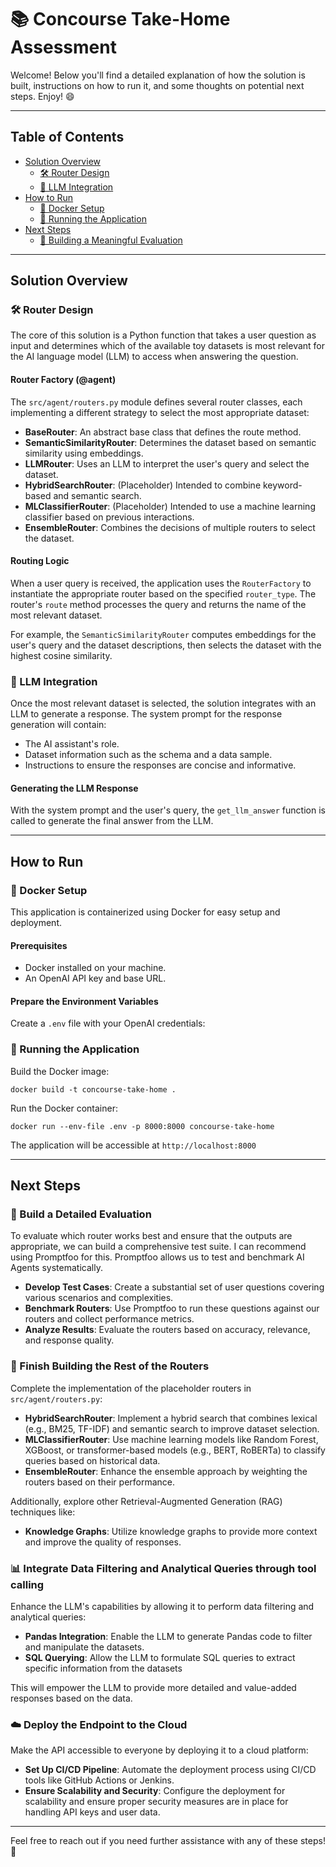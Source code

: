 # 📚 Concourse Take-Home Assessment

Welcome! Below you'll find a detailed explanation of how the solution is built, instructions on how to run it, and some thoughts on potential next steps. Enjoy! 😄

---

## Table of Contents

- [Solution Overview](#solution-overview)
  - [🛠 Router Design](#router-design)
  - [🤖 LLM Integration](#llm-integration)
- [How to Run](#how-to-run)
  - [🐳 Docker Setup](#docker-setup)
  - [🚀 Running the Application](#running-the-application)
- [Next Steps](#next-steps)
  - [🧪 Building a Meaningful Evaluation](#building-a-meaningful-evaluation)

---

## Solution Overview

### 🛠 Router Design

The core of this solution is a Python function that takes a user question as input and determines which of the available toy datasets is most relevant for the AI language model (LLM) to access when answering the question.

#### Router Factory (@agent)

The `src/agent/routers.py` module defines several router classes, each implementing a different strategy to select the most appropriate dataset:

- **BaseRouter**: An abstract base class that defines the route method.
- **SemanticSimilarityRouter**: Determines the dataset based on semantic similarity using embeddings.
- **LLMRouter**: Uses an LLM to interpret the user's query and select the dataset.
- **HybridSearchRouter**: (Placeholder) Intended to combine keyword-based and semantic search.
- **MLClassifierRouter**: (Placeholder) Intended to use a machine learning classifier based on previous interactions.
- **EnsembleRouter**: Combines the decisions of multiple routers to select the dataset.

#### Routing Logic

When a user query is received, the application uses the `RouterFactory` to instantiate the appropriate router based on the specified `router_type`. The router's `route` method processes the query and returns the name of the most relevant dataset.

For example, the `SemanticSimilarityRouter` computes embeddings for the user's query and the dataset descriptions, then selects the dataset with the highest cosine similarity.

### 🤖 LLM Integration

Once the most relevant dataset is selected, the solution integrates with an LLM to generate a response. The system prompt for the response generation will contain:

- The AI assistant's role.
- Dataset information such as the schema and a data sample.
- Instructions to ensure the responses are concise and informative.

#### Generating the LLM Response

With the system prompt and the user's query, the `get_llm_answer` function is called to generate the final answer from the LLM.

---

## How to Run

### 🐳 Docker Setup

This application is containerized using Docker for easy setup and deployment.

#### Prerequisites

- Docker installed on your machine.
- An OpenAI API key and base URL.

#### Prepare the Environment Variables

Create a `.env` file with your OpenAI credentials:

### 🚀 Running the Application

Build the Docker image:

```docker build -t concourse-take-home .```

Run the Docker container:

```docker run --env-file .env -p 8000:8000 concourse-take-home```

The application will be accessible at ```http://localhost:8000```

---

## Next Steps

### 🧪 Build a Detailed Evaluation

To evaluate which router works best and ensure that the outputs are appropriate, we can build a comprehensive test suite. I can recommend using Promptfoo for this. Promptfoo allows us to test and benchmark AI Agents systematically.

- **Develop Test Cases**: Create a substantial set of user questions covering various scenarios and complexities.
- **Benchmark Routers**: Use Promptfoo to run these questions against our routers and collect performance metrics.
- **Analyze Results**: Evaluate the routers based on accuracy, relevance, and response quality.

### 🔧 Finish Building the Rest of the Routers

Complete the implementation of the placeholder routers in `src/agent/routers.py`:

- **HybridSearchRouter**: Implement a hybrid search that combines lexical (e.g., BM25, TF-IDF) and semantic search to improve dataset selection.
- **MLClassifierRouter**: Use machine learning models like Random Forest, XGBoost, or transformer-based models (e.g., BERT, RoBERTa) to classify queries based on historical data.
- **EnsembleRouter**: Enhance the ensemble approach by weighting the routers based on their performance.

Additionally, explore other Retrieval-Augmented Generation (RAG) techniques like:

- **Knowledge Graphs**: Utilize knowledge graphs to provide more context and improve the quality of responses.

### 📊 Integrate Data Filtering and Analytical Queries through tool calling

Enhance the LLM's capabilities by allowing it to perform data filtering and analytical queries:

- **Pandas Integration**: Enable the LLM to generate Pandas code to filter and manipulate the datasets.
- **SQL Querying**: Allow the LLM to formulate SQL queries to extract specific information from the datasets

This will empower the LLM to provide more detailed and value-added responses based on the data.

### ☁️ Deploy the Endpoint to the Cloud

Make the API accessible to everyone by deploying it to a cloud platform:

- **Set Up CI/CD Pipeline**: Automate the deployment process using CI/CD tools like GitHub Actions or Jenkins.
- **Ensure Scalability and Security**: Configure the deployment for scalability and ensure proper security measures are in place for handling API keys and user data.

---

Feel free to reach out if you need further assistance with any of these steps! 🚀
